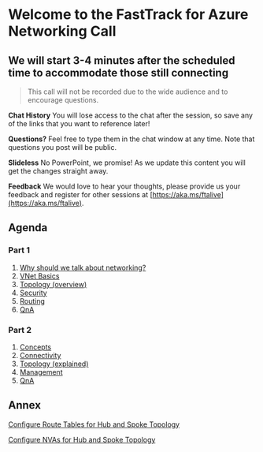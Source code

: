 # Welcome to the FastTrack for Azure Networking Call

## We will start 3-4 minutes after the scheduled time to accommodate those still connecting

> This call will not be recorded due to the wide audience and to encourage
> questions.

**Chat History** You will lose access to the chat after the session, so save any of the links that you want to reference later!

**Questions?** Feel free to type them in the chat window at any time. Note that
questions you post will be public.

**Slideless** No PowerPoint, we promise! As we update this content you will get
the changes straight away.

**Feedback** We would love to hear your thoughts, please provide us your feedback
and register for other sessions at [https://aka.ms/ftalive](https://aka.ms/ftalive).

## Agenda

### Part 1

1. [Why should we talk about networking?](./why.md)
1. [VNet Basics](./basics.md)
1. [Topology (overview)](./topology-overview.md)
1. [Security](./security.md)
1. [Routing](./routing.md)
1. [QnA](./faq.md)

### Part 2

1. [Concepts](./concepts.md)
1. [Connectivity](./connectivity.md)
1. [Topology (explained)](./topology-advanced.md)
1. [Management](./mgmt.md)
1. [QnA](./faq.md)

## Annex

[Configure Route Tables for Hub and Spoke
Topology](./configure-route-tables-for-hub-and-spoke-topology/rt-hub-spoke.md)

[Configure NVAs for Hub and Spoke
Topology](./configure-nva-for-hub-and-spoke-topology/01.md)

